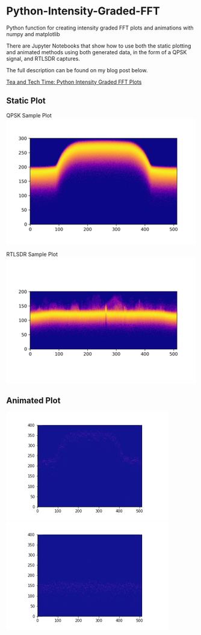 # Python-Intensity-Graded-FFT
Python function for creating intensity graded FFT plots and animations with numpy and matplotlib

There are Jupyter Notebooks that show how to use both the static plotting and animated methods using both generated data, in the form of a QPSK signal, and RTLSDR captures. 

The full description can be found on my blog post below.

[Tea and Tech Time: Python Intensity Graded FFT Plots](https://teaandtechtime.com/python-intensity-graded-fft-plots/)

## Static Plot
QPSK Sample Plot
![](images/fig1_qpsk_intensity.png)

RTLSDR Sample Plot
![](images/fig3_intensity.png)

## Animated Plot
![](images/qpsk_animation.GIF)
![](images/rtlsdr_animation.GIF)
